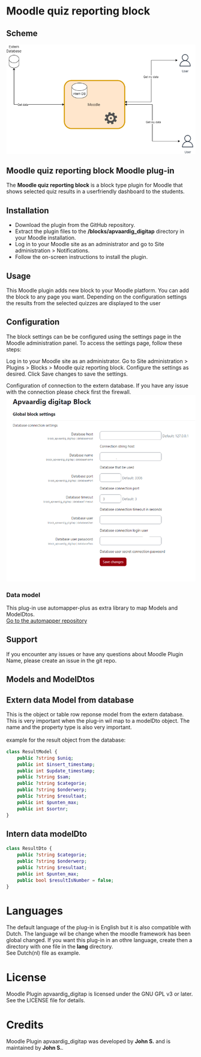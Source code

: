 # Moodle quiz reporting block
## Scheme
 ![plug-in scheme](./docs/img/apvaardig_digitap.drawio.png)
## Moodle quiz reporting block Moodle plug-in
The <strong>Moodle quiz reporting block</strong> is a block type plugin for Moodle that shows selected quiz results in a userfriendly dashboard to the students.

## Installation
- Download the plugin from the GitHub repository.
- Extract the plugin files to the <strong>/blocks/apvaardig_digitap</strong> directory in your Moodle installation.
- Log in to your Moodle site as an administrator and go to Site administration > Notifications.
- Follow the on-screen instructions to install the plugin.

## Usage
This Moodle plugin adds new block to your Moodle platform. You can add the block to any page you want. Depending on the configuration settings the results from the selected quizzes are displayed to the user

## Configuration
The block settings can be be configured using the settings page in the Moodle administration panel. To access the settings page, follow these steps:

Log in to your Moodle site as an administrator.
Go to Site administration > Plugins > Blocks > Moodle quiz reporting block.
Configure the settings as desired.
Click Save changes to save the settings.

Configuration of connection to the extern database. If you have any issue with the connection please check first the firewall. 
 ![plug-in scheme](./docs/img/plugin_settings.png)

### Data model
This plug-in use automapper-plus as extra library to map Models and ModelDtos.
<br>
[Go to the automapper repository](https://github.com/mark-gerarts/automapper-plus)

## Support
If you encounter any issues or have any questions about Moodle Plugin Name, please create an issue in the git repo.




## Models and ModelDtos
## Extern data Model from database
This is the object or table row reponse model from the extern database.
This is very important when the plug-in wil map to a modelDto object.
The name and the property type is also very important.
<br>
<br>
example for the result object from the database:

```php
class ResultModel {
    public ?string $uniq;
    public int $insert_timestamp;
    public int $update_timestamp;
    public ?string $sam;
    public ?string $categorie;
    public ?string $onderwerp;
    public ?string $resultaat;
    public int $punten_max;
    public int $sortnr;
}

```
## Intern data modelDto

```php
class ResultDto {
    public ?string $categorie;
    public ?string $onderwerp;
    public ?string $resultaat;
    public int $punten_max;
    public bool $resultIsNumber = false;
}

```

# Languages

The default language of the plug-in is English but it is also compatible with Dutch. The language wil be change when the moodle framework has been global changed.
If you want this plug-in in an othre language, create then a directory with one file in the <strong>lang</strong> directory.
<br>
See Dutch(nl) file as example.

# License
Moodle Plugin apvaardig_digitap is licensed under the GNU GPL v3 or later. See the LICENSE file for details.

# Credits
Moodle Plugin apvaardig_digitap was developed by <strong>John S.</strong> and is maintained by <strong>John S.</strong>.
